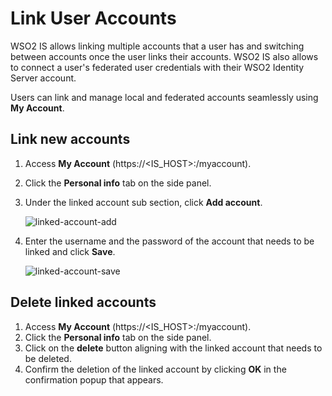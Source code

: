 # Link User Accounts

WSO2 IS allows linking multiple accounts that a user has and switching between accounts once the user links their accounts. WSO2 IS also allows to connect a user's federated user credentials with their WSO2 Identity Server account. 

Users can link and manage local and federated accounts seamlessly using **My Account**.

## Link new accounts

1.  Access **My Account** (https://<IS_HOST>:<PORT>/myaccount).
2.  Click the **Personal info** tab on the side panel.
3.  Under the linked account sub section, click **Add account**.

    ![linked-account-add]({{base_path}}/assets/img/guides/my-account/linked-account/linked-acount-add.png)

4.  Enter the username and the password of the account that needs to be linked and click **Save**.

    ![linked-account-save]({{base_path}}/assets/img/guides/my-account/linked-account/linked-account-save.png)

## Delete linked accounts

1. Access **My Account** (https://<IS_HOST>:<PORT>/myaccount).
2. Click the **Personal info** tab on the side panel.
3. Click on the **delete** button aligning with the linked account that needs to be deleted.
4. Confirm the deletion of the linked account by clicking **OK** in the confirmation popup that appears.
